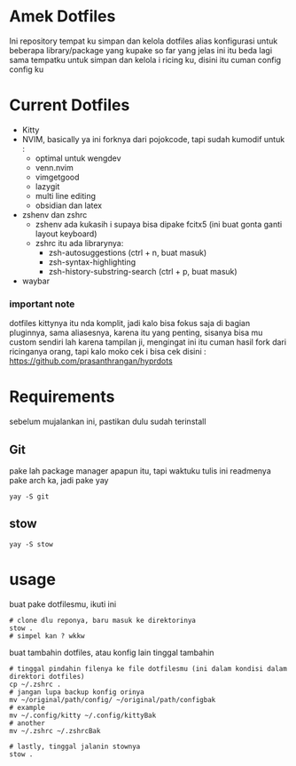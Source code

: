 # Amek Dotfiles

Ini repository tempat ku simpan dan kelola dotfiles alias konfigurasi untuk beberapa library/package yang kupake so far
yang jelas ini itu beda lagi sama tempatku untuk simpan dan kelola i ricing ku, disini itu cuman config config ku

# Current Dotfiles

- Kitty
- NVIM, basically ya ini forknya dari pojokcode, tapi sudah kumodif untuk :
  - optimal untuk wengdev
  - venn.nvim
  - vimgetgood
  - lazygit
  - multi line editing
  - obsidian dan latex
- zshenv dan zshrc
  - zshenv ada kukasih i supaya bisa dipake fcitx5 (ini buat gonta ganti layout
    keyboard)
  - zshrc itu ada librarynya:
    - zsh-autosuggestions (ctrl + n, buat masuk)
    - zsh-syntax-highlighting
    - zsh-history-substring-search (ctrl + p, buat masuk)
- waybar

### important note

dotfiles kittynya itu nda komplit, jadi kalo bisa fokus saja di bagian pluginnya, sama aliasesnya, karena itu yang penting, sisanya bisa mu custom sendiri lah karena tampilan ji, mengingat ini itu cuman hasil fork dari ricinganya orang, tapi kalo moko cek i bisa cek disini : https://github.com/prasanthrangan/hyprdots

# Requirements

sebelum mujalankan ini, pastikan dulu sudah terinstall

## Git

pake lah package manager apapun itu, tapi waktuku tulis ini readmenya pake arch ka, jadi pake yay

```
yay -S git
```

## stow

```
yay -S stow
```

# usage

buat pake dotfilesmu, ikuti ini

```
# clone dlu reponya, baru masuk ke direktorinya
stow .
# simpel kan ? wkkw
```

buat tambahin dotfiles, atau konfig lain tinggal tambahin

```
# tinggal pindahin filenya ke file dotfilesmu (ini dalam kondisi dalam direktori dotfiles)
cp ~/.zshrc .
# jangan lupa backup konfig orinya
mv ~/original/path/config/ ~/original/path/configbak
# example
mv ~/.config/kitty ~/.config/kittyBak
# another
mv ~/.zshrc ~/.zshrcBak

# lastly, tinggal jalanin stownya
stow .
```
